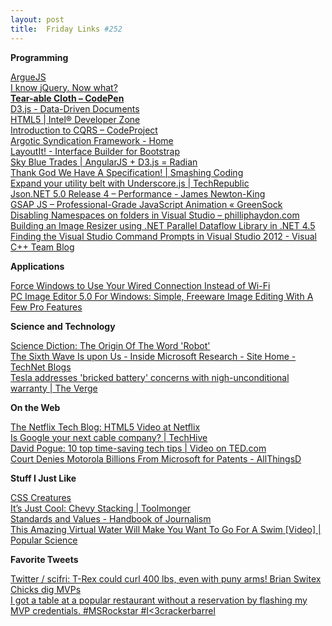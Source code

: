 ```yaml
---
layout: post
title:  Friday Links #252
---
```

**Programming**

[ArgueJS](https://github.com/zvictor/ArgueJs?utm_source=javascriptweekly&utm_medium=email)[  
I know jQuery. Now what?](http://remysharp.com/2013/04/19/i-know-jquery-now-what/)  
[**Tear-able Cloth – CodePen**](http://codepen.io/stuffit/pen/KrAwx)  
[D3.js - Data-Driven Documents](http://d3js.org/)  
[HTML5 | Intel® Developer Zone](http://software.intel.com/en-us/html5)  
[Introduction to CQRS – CodeProject](http://www.codeproject.com/Articles/555855/Introduction-to-CQRS)  
[Argotic Syndication Framework - Home](http://argotic.codeplex.com/wikipage?title=Consuming%20an%20Atom%20feed%20or%20Atom%20entry%20document&referringTitle=Home)  
[LayoutIt! - Interface Builder for Bootstrap](http://www.layoutit.com/)  
[Sky Blue Trades | AngularJS + D3.js = Radian](http://www.skybluetrades.net/blog/posts/2013/04/24/radian/index.html)  
[Thank God We Have A Specification! | Smashing Coding](http://coding.smashingmagazine.com/2013/04/26/css3-transitions-thank-god-specification/)  
[Expand your utility belt with Underscore.js | TechRepublic](http://www.techrepublic.com/blog/programming-and-development/expand-your-utility-belt-with-underscorejs/6713)  
[Json.NET 5.0 Release 4 – Performance - James Newton-King](http://james.newtonking.com/archive/2013/04/25/json-net-5-0-release-4-performance.aspx)  
[GSAP JS – Professional-Grade JavaScript Animation « GreenSock](http://www.greensock.com/gsap-js/)  
[Disabling Namespaces on folders in Visual Studio – philliphaydon.com](http://www.philliphaydon.com/2013/04/visual-studio-disable-namespacing-on-folders/)  
[Building an Image Resizer using .NET Parallel Dataflow Library in .NET 4.5](http://www.dotnetcurry.com/ShowArticle.aspx?ID=886)  
[Finding the Visual Studio Command Prompts in Visual Studio 2012 - Visual C++ Team Blog](http://blogs.msdn.com/b/vcblog/archive/2013/04/19/finding-the-visual-studio-command-prompts-in-visual-studio-2012.aspx)

**Applications**

[Force Windows to Use Your Wired Connection Instead of Wi-Fi](http://lifehacker.com/force-windows-to-use-your-wired-connection-instead-of-w-482614663)  
[PC Image Editor 5.0 For Windows: Simple, Freeware Image Editing With A Few Pro Features](http://www.makeuseof.com/dir/pc-image-editor-5-0-for-windows-simple-freeware-image-editing-with-a-few-pro-features/)

**Science and Technology**

[Science Diction: The Origin Of The Word 'Robot'](http://sciencefriday.com/segment/04/22/2011/science-diction-the-origin-of-the-word-robot.html)[  
The Sixth Wave Is upon Us - Inside Microsoft Research - Site Home - TechNet Blogs](http://blogs.technet.com/b/inside_microsoft_research/archive/2013/04/24/the-sixth-wave-is-upon-us.aspx)  
[Tesla addresses 'bricked battery' concerns with nigh-unconditional warranty | The Verge](http://www.theverge.com/2013/4/26/4270826/tesla-addresses-bricked-battery-concerns-with-nigh-unconditional)

**On the Web**

[The Netflix Tech Blog: HTML5 Video at Netflix](http://techblog.netflix.com/2013/04/html5-video-at-netflix.html)[  
Is Google your next cable company? | TechHive](http://www.techhive.com/article/2036408/is-google-your-next-cable-company-.html)[  
David Pogue: 10 top time-saving tech tips | Video on TED.com](http://www.ted.com/talks/david_pogue_10_top_time_saving_tech_tips.html)  
[Court Denies Motorola Billions From Microsoft for Patents - AllThingsD](http://allthingsd.com/20130425/court-denies-motorola-the-billions-it-wanted-from-microsoft-for-standard-essential-patents/)

**Stuff I Just Like**

[CSS Creatures](http://bennettfeely.com/csscreatures/)  
[It’s Just Cool: Chevy Stacking | Toolmonger](http://toolmonger.com/2013/04/23/its-just-cool-chevy-stacking/)[  
Standards and Values - Handbook of Journalism](http://handbook.reuters.com/index.php?title=Standards_and_Values)  
[This Amazing Virtual Water Will Make You Want To Go For A Swim [Video] | Popular Science](http://www.popsci.com/technology/article/2013-04/cgi-water-will-make-you-want-go-swim-video)

**Favorite Tweets**

[Twitter / scifri: T-Rex could curl 400 lbs, even with puny arms! Brian Switex](https://twitter.com/scifri/status/327848566343204864)  
[Chicks dig MVPs](https://twitter.com/DotnetDouchebag/status/155023802802257921)  
[I got a table at a popular restaurant without a reservation by flashing my MVP credentials. #MSRockstar #I<3crackerbarrel](https://twitter.com/DotnetDouchebag/status/156395541582974976)
